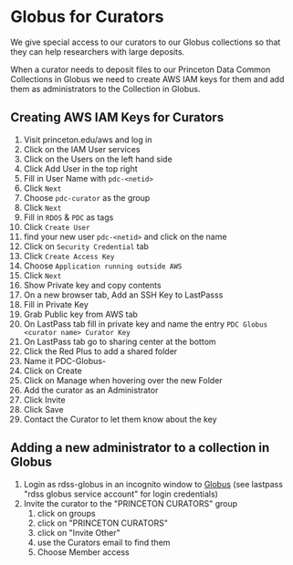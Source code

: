 # Globus for Curators

We give special access to our curators to our Globus collections so that they can help researchers with large deposits.

When a curator needs to deposit files to our Princeton Data Common Collections in Globus  we need to create AWS IAM keys for them and add them as administrators to the Collection in Globus.

## Creating AWS IAM Keys for Curators
1. Visit princeton.edu/aws and log in
1. Click on the IAM User services
1. Click on the Users on the left hand side
1. Click Add User in the top right
1. Fill in User Name with `pdc-<netid>`
1. Click `Next`
1. Choose `pdc-curator` as the group
1. Click `Next`
1. Fill in `RDOS` & `PDC` as tags
1. Click `Create User`
1. find your new user `pdc-<netid>` and click on the name
1. Click on `Security Credential` tab
1. Click `Create Access Key`
1. Choose `Application running outside AWS`
1. Click `Next`
1. Show Private key and copy contents
1. On a new browser tab, Add an SSH Key to LastPasss
1. Fill in Private Key
1. Grab Public key from AWS tab
1. On LastPass tab fill in private key and name the entry `PDC Globus <curator name> Curator Key`
1. On LastPass tab go to sharing center at the bottom
1. Click the Red Plus to add a shared folder
1. Name it PDC-Globus-<curator-name>
1. Click on Create
1. Click on Manage when hovering over the new Folder
1. Add the curator as an Administrator
1. Click Invite
1. Click Save
1. Contact the Curator to let them know about the key

## Adding a new administrator to a collection in Globus
1. Login as rdss-globus in an incognito window to [Globus](https://app.globus.org/) (see lastpass "rdss globus service account" for login credentials)
1. Invite the curator to the "PRINCETON CURATORS" group
    1. click on groups
    1. click on "PRINCETON CURATORS"
    1. click on "Invite Other"
    1. use the Curators email to find them 
    1. Choose Member access

